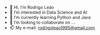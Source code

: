 - 👋 Hi, I’m Rodrigo Leão
- 👀 I’m interested in Data Science and AI
- 🌱 I’m currently learning Python and Java
- 💞️ I’m looking to collaborate on ...
- 📫 My e-mail: rodrigoleao1995@gmail.com

<!---
rodrigoleao111/rodrigoleao111 is a ✨ special ✨ repository because its `README.md` (this file) appears on your GitHub profile.
You can click the Preview link to take a look at your changes.
--->
